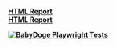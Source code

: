 <strong>[HTML Report](https://AzizShoev.github.io/b_dog_playwrigth/)<strong>  
<strong>[HTML Report](https://AzizShoev.github.io/b_dog_playwrigth/)<strong>  

[![BabyDoge Playwright Tests](https://github.com/AzizShoev/b_dog_playwrigth/actions/workflows/tests.yml/badge.svg)](https://github.com/AzizShoev/b_dog_playwrigth/actions/workflows/tests.yml)
